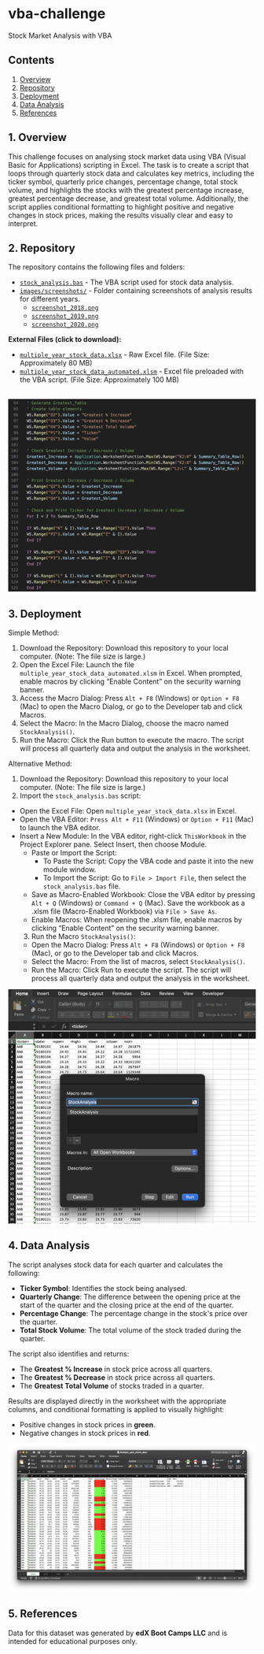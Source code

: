 # vba-challenge
Stock Market Analysis with VBA

## Contents
1. [Overview](#1-overview)  
2. [Repository](#2-repository)  
3. [Deployment](#3-deployment)  
4. [Data Analysis](#4-data-analysis)  
5. [References](#5-references)  


## 1. Overview
This challenge focuses on analysing stock market data using VBA (Visual Basic for Applications) scripting in Excel. The task is to create a script that loops through quarterly stock data and calculates key metrics, including the ticker symbol, quarterly price changes, percentage change, total stock volume, and highlights the stocks with the greatest percentage increase, greatest percentage decrease, and greatest total volume. Additionally, the script applies conditional formatting to highlight positive and negative changes in stock prices, making the results visually clear and easy to interpret.

## 2. Repository
The repository contains the following files and folders:

- [`stock_analysis.bas`](stock_analysis.bas) - The VBA script used for stock data analysis.
- [`images/screenshots/`](images/screenshots) - Folder containing screenshots of analysis results for different years.
  - [`screenshot_2018.png`](images/screenshots/screenshot_2018.png)
  - [`screenshot_2019.png`](images/screenshots/screenshot_2019.png)
  - [`screenshot_2020.png`](images/screenshots/screenshot_2020.png)

**External Files (click to download):**

- [`multiple_year_stock_data.xlsx`](https://drive.google.com/file/d/1aamA2lVvYkGzo3dpvHQuRJW0Y3c0Rv9q/) - Raw Excel file. (File Size: Approximately 80 MB)
- [`multiple_year_stock_data_automated.xlsm`](https://drive.google.com/file/d/18c39lX7tpFv7dAIpHjBPYHblvTQDnQHT/) - Excel file preloaded with the VBA script. (File Size: Approximately 100 MB)<br><br>

![VBA Code](images/code_screenshot.png)

## 3. Deployment

Simple Method:

1. Download the Repository: Download this repository to your local computer. (Note: The file size is large.)
2. Open the Excel File: Launch the file `multiple_year_stock_data_automated.xlsm` in Excel. When prompted, enable macros by clicking “Enable Content” on the security warning banner.
3. Access the Macro Dialog: Press `Alt + F8` (Windows) or `Option + F8` (Mac) to open the Macro Dialog, or go to the Developer tab and click Macros.
4. Select the Macro: In the Macro Dialog, choose the macro named `StockAnalysis()`.
5. Run the Macro: Click the Run button to execute the macro. The script will process all quarterly data and output the analysis in the worksheet.

Alternative Method:

1. Download the Repository: Download this repository to your local computer. (Note: The file size is large.)
2. Import the `stock_analysis.bas` script:
  - Open the Excel File: Open `multiple_year_stock_data.xlsx` in Excel.
  - Open the VBA Editor: `Press Alt + F11` (Windows) or `Option + F11` (Mac) to launch the VBA editor.
  - Insert a New Module: In the VBA editor, right-click `ThisWorkbook` in the Project Explorer pane. Select Insert, then choose Module.
	- Paste or Import the Script:
	  - To Paste the Script: Copy the VBA code and paste it into the new module window.
	  - To Import the Script: Go to `File > Import File`, then select the `stock_analysis.bas` file.
	-	Save as Macro-Enabled Workbook: Close the VBA editor by pressing `Alt + Q` (Windows) or `Command + Q` (Mac). Save the workbook as a .xlsm file (Macro-Enabled Workbook) via `File > Save As`.
	-	Enable Macros: When reopening the .xlsm file, enable macros by clicking “Enable Content” on the security warning banner.
	3.	Run the Macro `StockAnalysis()`:
	-	Open the Macro Dialog: Press `Alt + F8` (Windows) or `Option + F8` (Mac), or go to the Developer tab and click Macros.
	-	Select the Macro: From the list of macros, select `StockAnalysis()`.
	-	Run the Macro: Click Run to execute the script. The script will process all quarterly data and output the analysis in the worksheet.

![Macro](images/macro.png)

## 4. Data Analysis
The script analyses stock data for each quarter and calculates the following:
- **Ticker Symbol**: Identifies the stock being analysed.
- **Quarterly Change**: The difference between the opening price at the start of the quarter and the closing price at the end of the quarter.
- **Percentage Change**: The percentage change in the stock's price over the quarter.
- **Total Stock Volume**: The total volume of the stock traded during the quarter.

The script also identifies and returns:
- The **Greatest % Increase** in stock price across all quarters.
- The **Greatest % Decrease** in stock price across all quarters.
- The **Greatest Total Volume** of stocks traded in a quarter.

Results are displayed directly in the worksheet with the appropriate columns, and conditional formatting is applied to visually highlight:
- Positive changes in stock prices in **green**.
- Negative changes in stock prices in **red**.

![Excel Screenshot](images/screenshots/screenshot_2018.png)

## 5. References

Data for this dataset was generated by **edX Boot Camps LLC** and is intended for educational purposes only.
